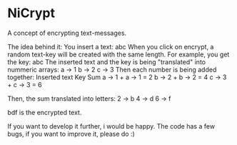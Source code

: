 # NiCrypt
A concept of encrypting text-messages. 

The idea behind it:
You insert a text: abc
When you click on encrypt, a random text-key will be created with the same length.
For example, you get the key: abc
The inserted text and the key is being "translated" into nummeric arrays:
a -> 1
b -> 2
c -> 3
Then each number is being added together:
Inserted text   Key       Sum
a -> 1      +   a -> 1  = 2
b -> 2      +   b -> 2  = 4
c -> 3      +   c -> 3  = 6

Then, the sum translated into letters:
2 -> b
4 -> d
6 -> f

bdf is the encrypted text.



If you want to develop it further, i would be happy.
The code has a few bugs, if you want to improve it, please do :)
